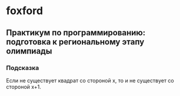 # foxford
## Практикум по программированию: подготовка к региональному этапу олимпиады ##
### Подсказка ###
Если не существует квадрат со стороной x, то и не существует со стороной x+1.
